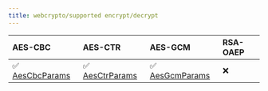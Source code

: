```yaml
---
title: webcrypto/supported encrypt/decrypt
---
```


| AES-CBC                                                                                                           | AES-CTR                                                                                                           | AES-GCM                                                                                                           | RSA-OAEP |
| :---------------------------------------------------------------------------------------------------------------- | :---------------------------------------------------------------------------------------------------------------- | :---------------------------------------------------------------------------------------------------------------- | :------- |
| ✅ [AesCbcParams](https://grafana.com/docs/k6/<K6_VERSION>/javascript-api/k6-experimental/webcrypto/aescbcparams) | ✅ [AesCtrParams](https://grafana.com/docs/k6/<K6_VERSION>/javascript-api/k6-experimental/webcrypto/aesctrparams) | ✅ [AesGcmParams](https://grafana.com/docs/k6/<K6_VERSION>/javascript-api/k6-experimental/webcrypto/aesgcmparams) | ❌       |
